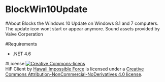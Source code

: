 # BlockWin10Update

#About
Blocks the Windows 10 Update on Windows 8.1 and 7 computers. The update icon wont start or appear anymore.
Sound assets provided by Valve Corperation

#Requirements
+ .NET 4.6

#License
<a rel="license" href="http://creativecommons.org/licenses/by-nc-nd/4.0/"><img alt="Creative Commons-licens" style="border-width:0" src="https://i.creativecommons.org/l/by-nc-nd/4.0/88x31.png" /></a><br /><span xmlns:dct="http://purl.org/dc/terms/" property="dct:title">HiF Client</span> by <a xmlns:cc="http://creativecommons.org/ns#" href="http://hif.ddns.net/project/hif-client" property="cc:attributionName" rel="cc:attributionURL">Hawaii Impossible Force</a> is licensed under a <a rel="license" href="http://creativecommons.org/licenses/by-nc-nd/4.0/">Creative Commons Attribution-NonCommercial-NoDerivatives 4.0 license</a>.
